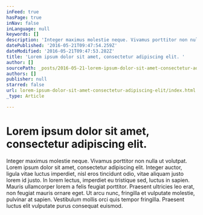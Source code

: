 ```yaml
---
inFeed: true
hasPage: true
inNav: false
inLanguage: null
keywords: []
description: 'Integer maximus molestie neque. Vivamus porttitor non nulla ut volutpat. Lorem ipsum dolor sit amet, consectetur adipiscing elit. Integer auctor, ligula vitae luctus imperdiet, nisl eros tincidunt odio, vitae aliquam justo lorem id justo. In lorem lectus, imperdiet eu tristique sed, luctus in sapien. Mauris ullamcorper lorem a felis feugiat porttitor. Praesent ultricies leo erat, non feugiat mauris ornare eget. Ut arcu nunc, fringilla et vulputate molestie, pulvinar at sapien. Vestibulum mollis orci quis tempor fringilla. Praesent luctus elit vulputate purus consequat euismod.'
datePublished: '2016-05-21T09:47:54.259Z'
dateModified: '2016-05-21T09:47:53.282Z'
title: 'Lorem ipsum dolor sit amet, consectetur adipiscing elit. '
author: []
sourcePath: _posts/2016-05-21-lorem-ipsum-dolor-sit-amet-consectetur-adipiscing-elit.md
authors: []
publisher: null
starred: false
url: lorem-ipsum-dolor-sit-amet-consectetur-adipiscing-elit/index.html
_type: Article

---
```

# Lorem ipsum dolor sit amet, consectetur adipiscing elit. 

Integer maximus molestie neque. Vivamus porttitor non nulla ut volutpat. Lorem ipsum dolor sit amet, consectetur adipiscing elit. Integer auctor, ligula vitae luctus imperdiet, nisl eros tincidunt odio, vitae aliquam justo lorem id justo. In lorem lectus, imperdiet eu tristique sed, luctus in sapien. Mauris ullamcorper lorem a felis feugiat porttitor. Praesent ultricies leo erat, non feugiat mauris ornare eget. Ut arcu nunc, fringilla et vulputate molestie, pulvinar at sapien. Vestibulum mollis orci quis tempor fringilla. Praesent luctus elit vulputate purus consequat euismod.